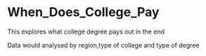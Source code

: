 # When_Does_College_Pay
This explores what college degree pays out in the end

Data would analysed by region,type of college and type of degree
